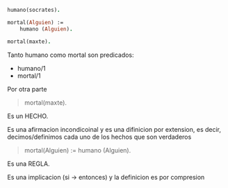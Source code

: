 ```prolog
humano(socrates).

mortal(Alguien) :=
    humano (Alguien).

mortal(maxte).
```
Tanto humano como mortal son predicados:
- humano/1
- mortal/1

Por otra parte

> mortal(maxte).

Es un HECHO.

Es una afirmacion incondicoinal y es una difinicion por extension, es decir, decimos/definimos cada uno de los hechos que son verdaderos

> mortal(Alguien) := humano (Alguien).

Es una REGLA.

Es una implicacion (si -> entonces) y la definicion es por compresion